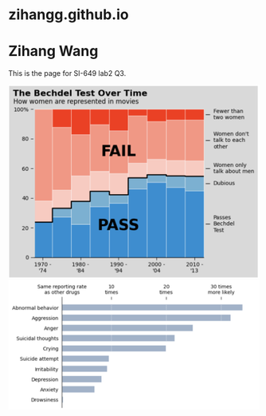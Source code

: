 # zihangg.github.io

<!DOCTYPE html>
<htm1>
<body>
<h1>Zihang Wang</h1>
<p>This is the page for SI-649 lab2 Q3.</p><img src="Q1.png" alt="This is the image for part1"><img src="Q2.png" alt="This is the image for part2"></body></htm1> 
